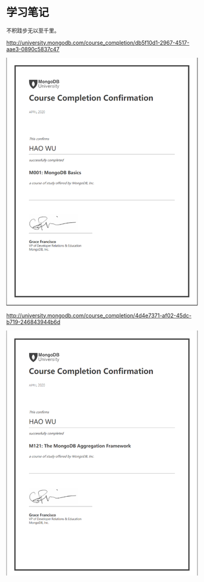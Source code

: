 # 学习笔记

不积跬步无以至千里。

http://university.mongodb.com/course_completion/db5f10d1-2967-4517-aae3-0890c5837c47

![image-20200411190424939](README.assets/image-20200411190424939.png)

http://university.mongodb.com/course_completion/4d4e7371-af02-45dc-b719-246843944b6d

![image-20200413173451860](README.assets/image-20200413173451860.png)

